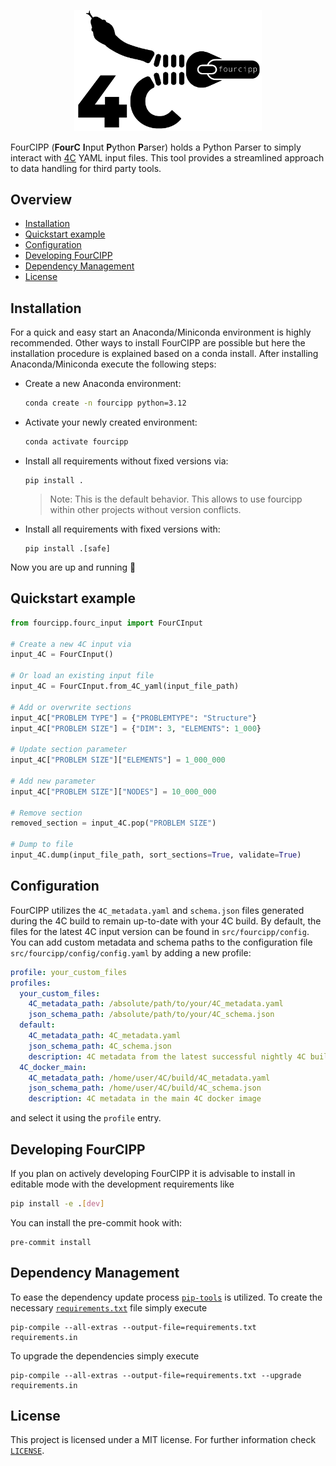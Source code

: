 <p align="center">
  <picture>
    <img
      src="docs/assets/fourcipp_logo_black.svg"
      width="300"
      title="FourCIPP logo"
      alt="FourCIPP logo">
  </picture>
</p>

FourCIPP (**FourC** **I**nput **P**ython **P**arser) holds a Python Parser to simply interact with [4C](https://github.com/4C-multiphysics/4C) YAML input files. This tool provides a streamlined approach to data handling for third party tools.

## Overview <!-- omit from toc -->
- [Installation](#installation)
- [Quickstart example](#quickstart-example)
- [Configuration](#configuration)
- [Developing FourCIPP](#developing-fourcipp)
- [Dependency Management](#dependency-management)
- [License](#license)



## Installation

For a quick and easy start an Anaconda/Miniconda environment is highly recommended. Other ways to install FourCIPP are possible but here the installation procedure is explained based on a conda install. After installing Anaconda/Miniconda
execute the following steps:

- Create a new Anaconda environment:
  ```bash
  conda create -n fourcipp python=3.12
  ```

- Activate your newly created environment:
  ```bash
  conda activate fourcipp
  ```

- Install all requirements without fixed versions via:
  ```
  pip install .
  ```
  > Note: This is the default behavior. This allows to use fourcipp within other projects without version conflicts.

- Install all requirements with fixed versions with:
  ```
  pip install .[safe]
  ```

Now you are up and running 🎉

## Quickstart example
<!--example, do not remove this comment-->
```python
from fourcipp.fourc_input import FourCInput

# Create a new 4C input via
input_4C = FourCInput()

# Or load an existing input file
input_4C = FourCInput.from_4C_yaml(input_file_path)

# Add or overwrite sections
input_4C["PROBLEM TYPE"] = {"PROBLEMTYPE": "Structure"}
input_4C["PROBLEM SIZE"] = {"DIM": 3, "ELEMENTS": 1_000}

# Update section parameter
input_4C["PROBLEM SIZE"]["ELEMENTS"] = 1_000_000

# Add new parameter
input_4C["PROBLEM SIZE"]["NODES"] = 10_000_000

# Remove section
removed_section = input_4C.pop("PROBLEM SIZE")

# Dump to file
input_4C.dump(input_file_path, sort_sections=True, validate=True)
```
<!--example, do not remove this comment-->

## Configuration
FourCIPP utilizes the `4C_metadata.yaml` and `schema.json` files generated during the 4C build to remain up-to-date with your 4C build. By default, the files for the latest 4C input version can be found in `src/fourcipp/config`. You can add custom metadata and schema paths to the configuration file `src/fourcipp/config/config.yaml` by adding a new profile:
```yaml
profile: your_custom_files
profiles:
  your_custom_files:
    4C_metadata_path: /absolute/path/to/your/4C_metadata.yaml
    json_schema_path: /absolute/path/to/your/4C_schema.json
  default:
    4C_metadata_path: 4C_metadata.yaml
    json_schema_path: 4C_schema.json
    description: 4C metadata from the latest successful nightly 4C build
  4C_docker_main:
    4C_metadata_path: /home/user/4C/build/4C_metadata.yaml
    json_schema_path: /home/user/4C/build/4C_schema.json
    description: 4C metadata in the main 4C docker image
```
and select it using the `profile` entry.


## Developing FourCIPP

If you plan on actively developing FourCIPP it is advisable to install in editable mode with the development requirements like

```bash
pip install -e .[dev]
```

You can install the pre-commit hook with:
```
pre-commit install
```

## Dependency Management

To ease the dependency update process [`pip-tools`](https://github.com/jazzband/pip-tools) is utilized. To create the necessary [`requirements.txt`](./requirements.txt) file simply execute

```
pip-compile --all-extras --output-file=requirements.txt requirements.in
````

To upgrade the dependencies simply execute

```
pip-compile --all-extras --output-file=requirements.txt --upgrade requirements.in
````

## License

This project is licensed under a MIT license. For further information check [`LICENSE`](./LICENSE).
